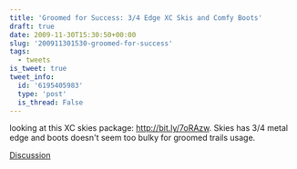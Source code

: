 ```yaml
---
title: 'Groomed for Success: 3/4 Edge XC Skis and Comfy Boots'
draft: true
date: 2009-11-30T15:30:50+00:00
slug: '200911301530-groomed-for-success'
tags:
  - tweets
is_tweet: true
tweet_info:
  id: '6195405983'
  type: 'post'
  is_thread: False
---
```




looking at this XC skies package: http://bit.ly/7oRAzw. Skies has 3/4 metal edge and boots doesn't seem too bulky for groomed trails usage.

[Discussion](https://x.com/sytelus/status/6195405983)
